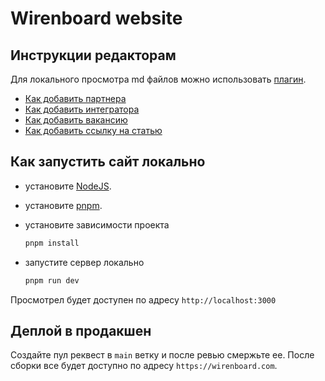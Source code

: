 # Wirenboard website

## Инструкции редакторам
Для локального просмотра md файлов можно использовать [плагин](https://marketplace.visualstudio.com/items?itemName=Nuxt.mdc).

- [Как добавить партнера](./content/ru/_partners/software/.README.md)
- [Как добавить интегратора](./content/ru/_partners/integrator/.README.md)
- [Как добавить вакансию](./content/ru/jobs/.README.md)
- [Как добавить ссылку на статью](./content/ru/_articles/.README.md)

## Как запустить сайт локально

- установите [NodeJS](https://nodejs.org/en/download/).
- установите [pnpm](https://pnpm.io/installation).
- установите зависимости проекта

    ```bash
    pnpm install
    ```
- запустите сервер локально

    ```bash
    pnpm run dev
    ```

Просмотрел будет доступен по адресу `http://localhost:3000`


## Деплой в продакшен

Создайте пул реквест в `main` ветку и после ревью смержьте ее. После сборки все будет доступно по адресу `https://wirenboard.com`.